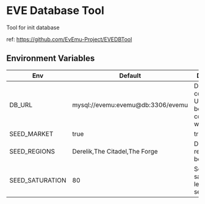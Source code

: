 # EVE Database Tool

Tool for init database

ref: <https://github.com/EvEmu-Project/EVEDBTool>

## Environment Variables

|Env|Default|Describe|
|---|---|---|
|DB_URL|mysql://evemu:evemu@db:3306/evemu|Database connection URL, must be compatible with [sqlx](https://github.com/launchbadge/sqlx)|
|SEED_MARKET|true|true/false|
|SEED_REGIONS|Derelik,The Citadel,The Forge|Define regions to be seeded|
|SEED_SATURATION|80|Set saturation level of seed|
